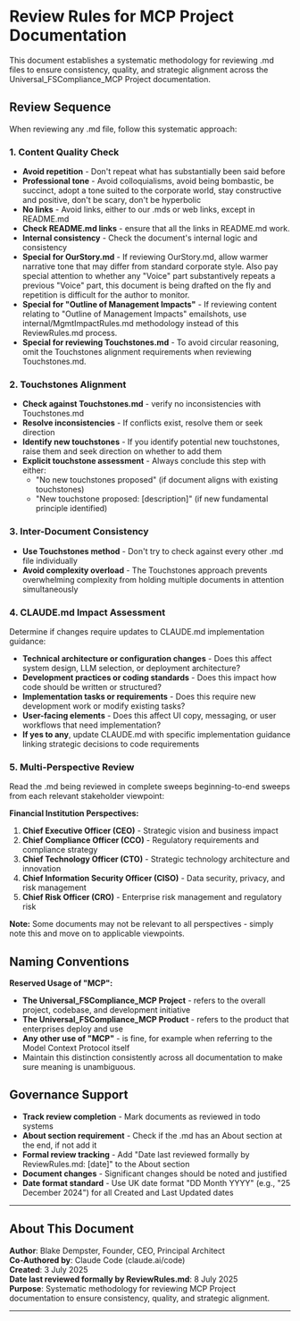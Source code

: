 # Review Rules for MCP Project Documentation

This document establishes a systematic methodology for reviewing .md files to ensure consistency, quality, and strategic alignment across the Universal_FSCompliance_MCP Project documentation.

## Review Sequence

When reviewing any .md file, follow this systematic approach:

### 1. Content Quality Check
- **Avoid repetition** - Don't repeat what has substantially been said before
- **Professional tone** - Avoid colloquialisms, avoid being bombastic, be succinct, adopt a tone suited to the corporate world, stay constructive and positive, don't be scary, don't be hyperbolic
- **No links** - Avoid links, either to our .mds or web links, except in README.md
- **Check README.md links** - ensure that all the links in README.md work.
- **Internal consistency** - Check the document's internal logic and consistency
- **Special for OurStory.md** - If reviewing OurStory.md, allow warmer narrative tone that
  may differ from standard corporate style. Also pay special attention to whether any "Voice" part substantively repeats a previous "Voice" part, this document is being drafted on the fly and repetition is difficult for the author to monitor.
- **Special for "Outline of Management Impacts"** - If reviewing content relating to "Outline of Management Impacts" emailshots, use internal/MgmtImpactRules.md methodology instead of this ReviewRules.md process. 
- **Special for reviewing Touchstones.md** - To avoid circular reasoning, omit the Touchstones alignment requirements when reviewing Touchstones.md.

### 2. Touchstones Alignment
- **Check against Touchstones.md** - verify no inconsistencies with Touchstones.md
- **Resolve inconsistencies** - If conflicts exist, resolve them or seek direction
- **Identify new touchstones** - If you identify potential new touchstones, raise them and seek direction on whether to add them
- **Explicit touchstone assessment** - Always conclude this step with either:
  - "No new touchstones proposed" (if document aligns with existing touchstones)
  - "New touchstone proposed: [description]" (if new fundamental principle identified)

### 3. Inter-Document Consistency
- **Use Touchstones method** - Don't try to check against every other .md file individually
- **Avoid complexity overload** - The Touchstones approach prevents overwhelming complexity from holding multiple documents in attention simultaneously

### 4. CLAUDE.md Impact Assessment
Determine if changes require updates to CLAUDE.md implementation guidance:
- **Technical architecture or configuration changes** - Does this affect system design, LLM selection, or deployment architecture?
- **Development practices or coding standards** - Does this impact how code should be written or structured?
- **Implementation tasks or requirements** - Does this require new development work or modify existing tasks?
- **User-facing elements** - Does this affect UI copy, messaging, or user workflows that need implementation?
- **If yes to any**, update CLAUDE.md with specific implementation guidance linking strategic decisions to code requirements

### 5. Multi-Perspective Review
Read the .md being reviewed in complete sweeps beginning-to-end sweeps from each relevant stakeholder viewpoint:

**Financial Institution Perspectives:**
1. **Chief Executive Officer (CEO)** - Strategic vision and business impact
2. **Chief Compliance Officer (CCO)** - Regulatory requirements and compliance strategy
3. **Chief Technology Officer (CTO)** - Strategic technology architecture and innovation
4. **Chief Information Security Officer (CISO)** - Data security, privacy, and risk management
5. **Chief Risk Officer (CRO)** - Enterprise risk management and regulatory risk

**Note:** Some documents may not be relevant to all perspectives - simply note this and move on to applicable viewpoints.

## Naming Conventions

**Reserved Usage of "MCP":**
- **The Universal_FSCompliance_MCP Project** - refers to the overall project, codebase, and development initiative
- **The Universal_FSCompliance_MCP Product** - refers to the product that enterprises deploy and use
- **Any other use of "MCP"** - is fine, for example when referring to the Model Context Protocol itself
- Maintain this distinction consistently across all documentation to make sure meaning is unambiguous.

## Governance Support

- **Track review completion** - Mark documents as reviewed in todo systems
- **About section requirement** - Check if the .md has an About section at the end, if not add it
- **Formal review tracking** - Add "Date last reviewed formally by ReviewRules.md: [date]" to the About section
- **Document changes** - Significant changes should be noted and justified
- **Date format standard** - Use UK date format "DD Month YYYY" (e.g., "25 December 2024") for all Created and Last Updated dates

---

## About This Document

**Author**: Blake Dempster, Founder, CEO, Principal Architect  
**Co-Authored by**: Claude Code (claude.ai/code)  
**Created**: 3 July 2025  
**Date last reviewed formally by ReviewRules.md**: 8 July 2025  
**Purpose**: Systematic methodology for reviewing MCP Project documentation to ensure consistency, quality, and strategic alignment.

---